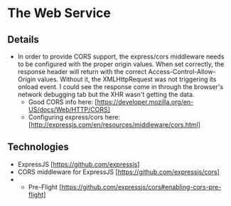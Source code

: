 # The Web Service

## Details
* In order to provide CORS support, the express/cors middleware needs to be configured with the proper origin values. When set correctly, the response header will return with the correct Access-Control-Allow-Origin values. Without it, the XMLHttpRequest was not triggering its onload event. I could see the response come in through the browser's network debugging tab but the XHR wasn't getting the data. 
    * Good CORS info here: [https://developer.mozilla.org/en-US/docs/Web/HTTP/CORS]
    * Configuring express/cors here: [http://expressjs.com/en/resources/middleware/cors.html]

## Technologies
* ExpressJS [https://github.com/expressjs]
* CORS middleware for ExpressJS [https://github.com/expressjs/cors]
* * Pre-Flight [https://github.com/expressjs/cors#enabling-cors-pre-flight]